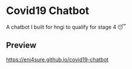 # Covid19 Chatbot
A chatbot I built for hngi to qualify for stage 4 😴

## Preview
https://eni4sure.github.io/covid19-chatbot
